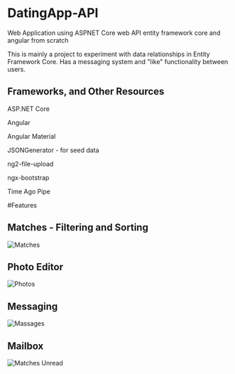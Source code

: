 ﻿# DatingApp-API
Web Application using ASPNET Core web API entity framework core and angular from scratch

This is mainly a project to experiment with data relationships in Entity Framework Core.
Has a messaging system and "like" functionality between users.

## Frameworks, and Other Resources
ASP.NET Core

Angular 

Angular Material 

JSONGenerator - for seed data

ng2-file-upload

ngx-bootstrap

Time Ago Pipe

#Features

## Matches - Filtering and Sorting
![Matches](https://user-images.githubusercontent.com/54178015/96889077-eb44d380-148e-11eb-9252-9d8b0a5b9221.png)

## Photo Editor
![Photos](https://user-images.githubusercontent.com/54178015/96889463-48408980-148f-11eb-9457-f0be7e649b60.png)

## Messaging
![Massages](https://user-images.githubusercontent.com/54178015/96889587-68704880-148f-11eb-9ce4-0af4de2239a9.png)

## Mailbox
![Matches Unread](https://user-images.githubusercontent.com/54178015/96889648-7aea8200-148f-11eb-9380-6010cc7b54bd.png)
